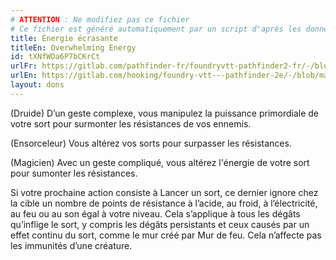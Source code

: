 ```yaml
---
# ATTENTION : Ne modifiez pas ce fichier
# Ce fichier est généré automatiquement par un script d'après les données du module Foundry VTT officiel et de sa traduction
title: Énergie écrasante
titleEn: Overwhelming Energy
id: tXNfWDa6P7bCKrCt
urlFr: https://gitlab.com/pathfinder-fr/foundryvtt-pathfinder2-fr/-/blob/master/data/feats/tXNfWDa6P7bCKrCt.htm
urlEn: https://gitlab.com/hooking/foundry-vtt---pathfinder-2e/-/blob/master/packs/data/feats.db/overwhelming-energy.json
layout: dons
---
```

(Druide) D’un geste complexe, vous manipulez la puissance primordiale de votre sort pour surmonter les résistances de vos ennemis.

(Ensorceleur) Vous altérez vos sorts pour surpasser les résistances.

(Magicien) Avec un geste compliqué, vous altérez l'énergie de votre sort pour sumonter les résistances.

Si votre prochaine action consiste à Lancer un sort, ce dernier ignore chez la cible un nombre de points de résistance à l’acide, au froid, à l’électricité, au feu ou au son égal à votre niveau. Cela s’applique à tous les dégâts qu’inflige le sort, y compris les dégâts persistants et ceux causés par un effet continu du sort, comme le mur créé par Mur de feu. Cela n’affecte pas les immunités d’une créature.
